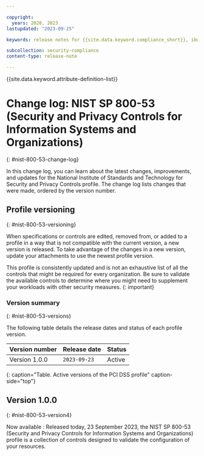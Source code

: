 ```yaml
---

copyright:
  years: 2020, 2023
lastupdated: "2023-09-25"

keywords: release notes for {{site.data.keyword.compliance_short}}, ibm security best practices, profile changes, enhancements, fixes, improvements

subcollection: security-compliance
content-type: release-note

---
```


{{site.data.keyword.attribute-definition-list}}

# Change log: NIST SP 800-53 (Security and Privacy Controls for Information Systems and Organizations)
{: #nist-800-53-change-log}

In this change log, you can learn about the latest changes, improvements, and updates for the National Institute of Standards and Technology for Security and Privacy Controls profile. The change log lists changes that were made, ordered by the version number.


## Profile versioning
{: #nist-800-53-versioning}

When specifications or controls are edited, removed from, or added to a profile in a way that is not compatible with the current version, a new version is released. To take advantage of the changes in a new version, update your attachments to use the newest profile version. 

This profile is consistently updated and is not an exhaustive list of all the controls that might be required for every organization. Be sure to validate the available controls to determine where you might need to supplement your workloads with other security measures.
{: important}


### Version summary
{: #nist-800-53-versions}

The following table details the release dates and status of each profile version.

| Version number | Release date | Status |
|:---------------|:-------------|:-------|
| Version 1.0.0 | `2023-09-23` | Active |
{: caption="Table. Active versions of the PCI DSS profile" caption-side="top"}


## Version 1.0.0
{: #nist-800-53-version4}

Now available
:   Released today, 23 September 2023, the NIST SP 800-53 (Security and Privacy Controls for Information Systems and Organizations) profile is a collection of controls designed to validate the configuration of your resources.
